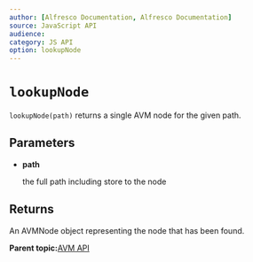 ```yaml
---
author: [Alfresco Documentation, Alfresco Documentation]
source: JavaScript API
audience: 
category: JS API
option: lookupNode
---
```


# `lookupNode`

`lookupNode(path)` returns a single AVM node for the given path.

## Parameters

-   **path**

    the full path including store to the node


## Returns

An AVMNode object representing the node that has been found.

**Parent topic:**[AVM API](../references/API-JS-AVM.md)

